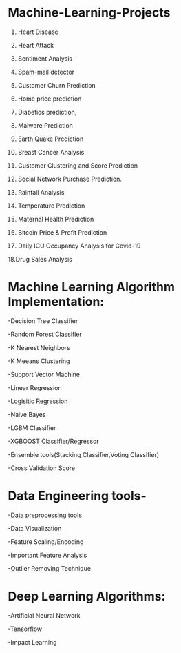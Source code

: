 # Machine-Learning-Projects

  1. Heart Disease

  2. Heart Attack

  3. Sentiment Analysis

  4. Spam-mail detector

  5. Customer Churn Prediction

  6. Home price prediction

  7. Diabetics prediction,

  8. Malware Prediction

  9. Earth Quake Prediction

  11. Breast Cancer Analysis

  11. Customer Clustering and Score Prediction

  12. Social Network Purchase Prediction.

  13. Rainfall Analysis
  
  14. Temperature Prediction
  
  15. Maternal Health Prediction
  
  16. Bitcoin Price & Profit Prediction

  17. Daily ICU Occupancy Analysis for Covid-19
 
  18.Drug Sales Analysis 

# Machine Learning Algorithm Implementation:

  -Decision Tree Classifier
  
  -Random Forest Classifier
 
  -K Nearest Neighbors
  
  -K Meeans Clustering
  
  -Support Vector Machine
  
  -Linear Regression
  
  -Logisitic Regression
  
  -Naive Bayes
  
  -LGBM Classifier
  
  -XGBOOST Classifier/Regressor
  
  -Ensemble tools(Stacking Classifier,Voting Classifier)
  
  -Cross Validation Score
  
# Data Engineering tools-

-Data preprocessing tools

-Data Visualization

-Feature Scaling/Encoding

-Important Feature Analysis

-Outlier Removing Technique


# Deep Learning Algorithms:

-Artificial Neural Network

-Tensorflow

-Impact Learning
